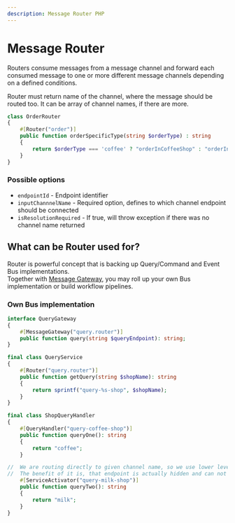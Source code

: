 ```yaml
---
description: Message Router PHP
---
```


# Message Router

Routers consume messages from a message channel and forward each consumed message to one or more different message channels depending on a defined conditions.

Router must return name of the channel, where the message should be routed too. It can be array of channel names, if there are more.&#x20;

```php
class OrderRouter
{
    #[Router("order")] 
    public function orderSpecificType(string $orderType) : string
    {
        return $orderType === 'coffee' ? "orderInCoffeeShop" : "orderInGeneralShop";
    }
}
```

### Possible options

* `endpointId` - Endpoint identifier&#x20;
* `inputChannnelName` - Required option, defines to which channel endpoint should be connected
* `isResolutionRequired` - If true, will throw exception if there was no channel name returned

## What can be Router used for?  &#x20;

Router is powerful concept that is backing up Query/Command and Event Bus implementations. \
Together with [Message Gateway](../messaging-gateway.md#implementing-own-gateway), you may roll up your own Bus implementation or build workflow pipelines.&#x20;

### Own Bus implementation

```php
interface QueryGateway
{
    #[MessageGateway("query.router")]
    public function query(string $queryEndpoint): string;
}

final class QueryService
{
    #[Router("query.router")]
    public function getQuery(string $shopName): string
    {
        return sprintf("query-%s-shop", $shopName);
    }
}

final class ShopQueryHandler
{
    #[QueryHandler("query-coffee-shop")]
    public function queryOne(): string
    {
        return "coffee";
    }

//  We are routing directly to given channel name, so we use lower level abstraction ServiceActivator
//  The benefit of it is, that endpoint is actually hidden and can not be called directly from QueryBus.
    #[ServiceActivator("query-milk-shop")]
    public function queryTwo(): string
    {
        return "milk";
    }
}
```
